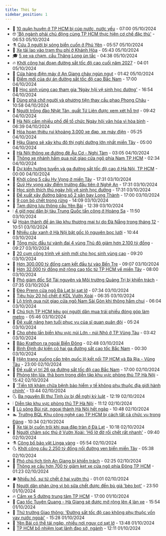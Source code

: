 ```yaml
---
title: Thời Sự
sidebar_position: 1
---
```


<!-- vnexpress-thoi-su:START -->
- 🦒 [10 quận huyện ở TP HCM bị cúp nước, nước yếu](https://vnexpress.net/10-quan-huyen-o-tp-hcm-bi-cup-nuoc-nuoc-yeu-4800573.html) - 07:00 05/10/2024
- 🤓 [&#39;Bộ ngành phải chủ động cùng TP HCM thực hiện cơ chế đặc thù&#39;](https://vnexpress.net/bo-nganh-phai-chu-dong-cung-tp-hcm-thuc-hien-co-che-dac-thu-4800570.html) - 06:53 05/10/2024
- ⚗️ [Cứu 3 người bị sóng biển cuốn ở Phú Yên](https://vnexpress.net/cuu-3-nguoi-bi-song-bien-cuon-o-phu-yen-4800550.html) - 05:57 05/10/2024
- 🌊 [Xe tải lao vào trạm thu phí ở Khánh Hòa](https://vnexpress.net/xe-tai-lao-vao-tram-thu-phi-o-khanh-hoa-4800559.html) - 05:43 05/10/2024
- 🎓 [5 xe va chạm, cầu Thăng Long ùn tắc](https://vnexpress.net/5-xe-va-cham-cau-thang-long-un-tac-4800534.html) - 04:38 05/10/2024
- 🔥 [Khởi công hai đoạn đường sắt tốc độ cao cuối năm 2027](https://vnexpress.net/khoi-cong-hai-doan-duong-sat-toc-do-cao-cuoi-nam-2027-4800513.html) - 04:01 05/10/2024
- 🦏 [Cửa hàng điện máy ở An Giang cháy ngùn ngụt](https://vnexpress.net/cua-hang-dien-may-o-an-giang-chay-ngun-ngut-4800458.html) - 01:42 05/10/2024
- 👺 [Điểm mới của dự án đường sắt tốc độ cao Bắc Nam](https://vnexpress.net/diem-moi-cua-du-an-duong-sat-toc-do-cao-bac-nam-4800418.html) - 17:00 04/10/2024
- 🧑‍🏫 [Học sinh vùng cao tham gia &#39;Ngày hội vệ sinh học đường&#39;](https://vnexpress.net/hoc-sinh-vung-cao-tham-gia-ngay-hoi-ve-sinh-hoc-duong-4800377.html) - 16:54 04/10/2024
- 🚦 [Dùng phà chở người và phương tiện thay cầu phao Phong Châu](https://vnexpress.net/dung-pha-cho-nguoi-va-phuong-tien-thay-cau-phao-phong-chau-4800353.html) - 10:58 04/10/2024
- 🎉 [Người trồng đào Nhật Tân, quất Tứ Liên được xem xét hỗ trợ](https://vnexpress.net/nguoi-trong-dao-nhat-tan-quat-tu-lien-duoc-xem-xet-ho-tro-4800277.html) - 09:42 04/10/2024
- 🦒 [Hà Nội cấm nhiều phố để tổ chức Ngày hội văn hóa vì hòa bình](https://vnexpress.net/ha-noi-cam-nhieu-pho-de-to-chuc-ngay-hoi-van-hoa-vi-hoa-binh-4800215.html) - 06:39 04/10/2024
- 🤗 [Hỏa hoạn thiêu rụi khoảng 3.000 xe đạp, xe máy điện](https://vnexpress.net/hoa-hoan-thieu-rui-khoang-3-000-xe-dap-xe-may-dien-4800216.html) - 05:25 04/10/2024
- 💼 [Hậu Giang sẽ xây khu đô thị nghỉ dưỡng lớn nhất miền Tây](https://vnexpress.net/hau-giang-se-xay-khu-do-thi-nghi-duong-lon-nhat-mien-tay-4800178.html) - 05:00 04/10/2024
- 🤩 [Hà Nội thông xe đường đê Âu Cơ - Nghi Tàm](https://vnexpress.net/ha-noi-thong-xe-duong-de-au-co-nghi-tam-4800089.html) - 03:05 04/10/2024
- 🤡 [Thông xe nhánh hầm qua nút giao cửa ngõ phía Nam TP HCM](https://vnexpress.net/thong-xe-nhanh-ham-qua-nut-giao-cua-ngo-phia-nam-tp-hcm-4800082.html) - 02:34 04/10/2024
- 💯 [Dự kiến hướng tuyến và ga đường sắt tốc độ cao ở Hà Nội, TP HCM](https://vnexpress.net/du-kien-huong-tuyen-va-ga-duong-sat-toc-do-cao-o-ha-noi-tp-hcm-4799856.html) - 00:00 04/10/2024
- 👺 [Khởi công 5 cầu Hy Vọng ở miền Tây](https://vnexpress.net/khoi-cong-5-cau-hy-vong-o-mien-tay-4799564.html) - 17:31 03/10/2024
- 🌮 [Quỹ Hy vọng xây điểm trường đầu tiên ở Nghệ An](https://vnexpress.net/quy-hy-vong-xay-diem-truong-dau-tien-o-nghe-an-4799765.html) - 17:31 03/10/2024
- 🥸 [Học sinh thích thú ngày hội vệ sinh học đường](https://vnexpress.net/hoc-sinh-thich-thu-ngay-hoi-ve-sinh-hoc-duong-4799951.html) - 17:31 03/10/2024
- 🐻 [Đề xuất xây đường băng số 2 sân bay Long Thành](https://vnexpress.net/de-xuat-xay-duong-bang-so-2-san-bay-long-thanh-4799970.html) - 17:00 03/10/2024
- 👀 [9 con bò chết trong rừng](https://vnexpress.net/9-con-bo-chet-trong-rung-4799976.html) - 14:09 03/10/2024
- 🤔 [Tạm dừng lưu thông cầu Yên Bái](https://vnexpress.net/tam-dung-luu-thong-cau-yen-bai-4799990.html) - 12:39 03/10/2024
- 🕯 [4 giờ ngư dân bị tàu Trung Quốc tấn công ở Hoàng Sa](https://vnexpress.net/4-gio-ngu-dan-bi-tau-trung-quoc-tan-cong-o-hoang-sa-4799837.html) - 11:50 03/10/2024
- 😺 [Hoàn thành đề án lập khu thương mại tự do Đà Nẵng trong tháng 12](https://vnexpress.net/hoan-thanh-de-an-lap-khu-thuong-mai-tu-do-da-nang-trong-thang-12-4799955.html) - 10:51 03/10/2024
- 🦆 [Nhiều cây xanh ở Hà Nội bật gốc lộ nguyên bọc lưới](https://vnexpress.net/nhieu-cay-xanh-o-ha-noi-bat-goc-lo-nguyen-boc-luoi-4799915.html) - 10:44 03/10/2024
- 🧰 [Tổng mức đầu tư vành đai 4 vùng Thủ đô giảm hơn 2.100 tỷ đồng](https://vnexpress.net/tong-muc-dau-tu-vanh-dai-4-vung-thu-do-giam-hon-2-100-ty-dong-4799813.html) - 09:27 03/10/2024
- 🦍 [20 cụm công trình vệ sinh mới cho học sinh vùng cao](https://vnexpress.net/20-cum-cong-trinh-ve-sinh-moi-cho-hoc-sinh-vung-cao-4799877.html) - 09:20 03/10/2024
- 🧰 [Hơn 300.000 tỷ đồng cam kết đầu tư vào Bến Tre](https://vnexpress.net/hon-300-000-ty-dong-cam-ket-dau-tu-vao-ben-tre-4799805.html) - 09:07 03/10/2024
- 💃 [Hơn 32.000 tỷ đồng mở rộng cao tốc từ TP HCM về miền Tây](https://vnexpress.net/hon-32-000-ty-dong-mo-rong-cao-toc-tu-tp-hcm-ve-mien-tay-4799836.html) - 08:00 03/10/2024
- 🧰 [Phó giám đốc Sở Tài nguyên và Môi trường Quảng Trị bị khiển trách](https://vnexpress.net/pho-giam-doc-so-tai-nguyen-va-moi-truong-quang-tri-bi-khien-trach-4799835.html) - 07:35 03/10/2024
- 🚀 [Đèo Prenn cửa ngõ Đà Lạt bị sạt lở](https://vnexpress.net/sat-lo-deo-prenn-4799850.html) - 07:34 03/10/2024
- 🎊 [Tiêu hủy 20 hổ chết ở KDL Vườn Xoài](https://vnexpress.net/tieu-huy-20-ho-chet-o-kdl-vuon-xoai-4799775.html) - 06:35 03/10/2024
- 🤭 [Lộ trình qua nút giao cửa ngõ Nam Sài Gòn khi thông hầm chui](https://vnexpress.net/lo-trinh-qua-nut-giao-cua-ngo-nam-sai-gon-khi-thong-ham-chui-4799786.html) - 06:04 03/10/2024
- 🤗 [Chủ tịch TP HCM kêu gọi người dân mua trái phiếu đóng góp làm metro](https://vnexpress.net/chu-tich-tp-hcm-keu-goi-nguoi-dan-mua-trai-phieu-dong-gop-lam-metro-4799794.html) - 05:46 03/10/2024
- 🌈 [Đề xuất nâng hạn tuổi phục vụ của sĩ quan quân đội](https://vnexpress.net/de-xuat-nang-han-tuoi-phuc-vu-cua-si-quan-quan-doi-4799696.html) - 05:24 03/10/2024
- 🦣 [Cho phép lấn biển khu vực núi Lớn - núi Nhỏ ở TP Vũng Tàu](https://vnexpress.net/cho-phep-lan-bien-khu-vuc-nui-lon-nui-nho-o-tp-vung-tau-4799692.html) - 03:42 03/10/2024
- 🎡 [Bão Krathon ra ngoài Biển Đông](https://vnexpress.net/bao-krathon-ra-ngoai-bien-dong-4799633.html) - 02:48 03/10/2024
- 🦏 [Bình Định dự kiến có hai ga đường sắt cao tốc Bắc Nam](https://vnexpress.net/binh-dinh-du-kien-co-hai-ga-duong-sat-cao-toc-bac-nam-4799570.html) - 00:30 03/10/2024
- 🎊 [Hiện trạng xuống cấp trên quốc lộ kết nối TP HCM và Bà Rịa - Vũng Tàu](https://vnexpress.net/hien-trang-xuong-cap-tren-quoc-lo-ket-noi-tp-hcm-va-ba-ria-vung-tau-4799137.html) - 23:00 02/10/2024
- 🫶 [Đề xuất vị trí 26 ga đường sắt tốc độ cao Bắc Nam](https://vnexpress.net/de-xuat-vi-tri-26-ga-duong-sat-toc-do-cao-bac-nam-4799477.html) - 17:00 02/10/2024
- 🤔 [Phóng tên lửa, thả bom trong diễn tập khu vực phòng thủ TP Hà Nội](https://vnexpress.net/phong-ten-lua-tha-bom-trong-dien-tap-khu-vuc-phong-thu-tp-ha-noi-4799547.html) - 15:42 02/10/2024
- 🤠 [&#39;Tiến tới khám chữa bệnh bảo hiểm y tế không phụ thuộc địa giới hành chính&#39;](https://vnexpress.net/tien-toi-kham-chua-benh-bao-hiem-y-te-khong-phu-thuoc-dia-gioi-hanh-chinh-4799552.html) - 13:44 02/10/2024
- 🌜 [Ba nguyên Bí thư Tỉnh ủy bị đề nghị kỷ luật](https://vnexpress.net/ba-nguyen-bi-thu-tinh-uy-bi-de-nghi-ky-luat-4799546.html) - 12:19 02/10/2024
- 🕯 [Diễn tập khu vực phòng thủ TP Hà Nội](https://vnexpress.net/dien-tap-khu-vuc-phong-thu-tp-ha-noi-4799519.html) - 11:12 02/10/2024
- 🤔 [Lũ sông Bùi rút, ngoại thành Hà Nội hết ngập](https://vnexpress.net/lu-song-bui-rut-ngoai-thanh-ha-noi-het-ngap-4799512.html) - 10:48 02/10/2024
- 🏊 [Trưởng BQL Khu công nghệ cao TP HCM bị cách tất cả chức vụ trong Đảng](https://vnexpress.net/truong-bql-khu-cong-nghe-cao-tp-hcm-bi-cach-tat-ca-chuc-vu-trong-dang-4799518.html) - 10:34 02/10/2024
- 🌮 [Xe tải bị cuốn trôi khi qua đập tràn ở Đà Lạt](https://vnexpress.net/o-to-bi-lu-cuon-4799502.html) - 10:18 02/10/2024
- 🫣 [Người chăm sóc thú ở Vườn Xoài: &#39;Hổ lờ đờ rồi chết rất nhanh&#39;](https://vnexpress.net/nguoi-cham-soc-thu-o-vuon-xoai-ho-lo-do-roi-chet-rat-nhanh-4799378.html) - 09:40 02/10/2024
- ⚗️ [Công bố bảo vật Linga vàng](https://vnexpress.net/cong-bo-bao-vat-linga-vang-4799345.html) - 05:54 02/10/2024
- 🌜 [Khởi công cầu 2.250 tỷ đồng nối đường ven biển miền Tây](https://vnexpress.net/khoi-cong-cau-2-250-ty-dong-noi-duong-ven-bien-mien-tay-4799359.html) - 05:38 02/10/2024
- 🌁 [Phó chủ tịch tỉnh An Giang bị khiển trách](https://vnexpress.net/pho-chu-tich-tinh-an-giang-bi-khien-trach-4799247.html) - 02:25 02/10/2024
- 🐲 [Thông xe cầu hơn 700 tỷ giảm kẹt xe cửa ngõ phía Đông TP HCM](https://vnexpress.net/thong-xe-cau-hon-700-ty-giam-ket-xe-cua-ngo-phia-dong-tp-hcm-4799206.html) - 01:23 02/10/2024
- ⛽️ [Nhiều hổ, sư tử chết ở hai vườn thú](https://vnexpress.net/nhieu-ho-su-tu-chet-o-hai-vuon-thu-4799111.html) - 01:01 02/10/2024
- 🗽 [Người dân phản ứng vì bò sữa chết được đền bù giá &#39;bèo bọt&#39;](https://vnexpress.net/nguoi-dan-phan-ung-vi-bo-sua-chet-duoc-den-bu-gia-beo-bot-4799087.html) - 23:50 01/10/2024
- 🔥 [Cấm xe 5 đường trung tâm TP HCM](https://vnexpress.net/cam-xe-5-duong-trung-tam-tp-hcm-4798545.html) - 17:00 01/10/2024
- 💯 [Cao tốc Tuyên Quang - Hà Giang sẽ được mở rộng lên 4 làn xe](https://vnexpress.net/cao-toc-tuyen-quang-ha-giang-se-duoc-mo-rong-len-4-lan-xe-4799146.html) - 15:54 01/10/2024
- 🦆 [Thứ trưởng Giao thông: &#39;Đường sắt tốc độ cao không phụ thuộc vốn vay nước ngoài&#39;](https://vnexpress.net/thu-truong-giao-thong-duong-sat-toc-do-cao-khong-phu-thuoc-von-vay-nuoc-ngoai-4799119.html) - 15:28 01/10/2024
- 🫣 [Yên Bái có thể tái ngập, nhiều nơi nguy cơ sạt lở](https://vnexpress.net/yen-bai-co-the-tai-ngap-nhieu-noi-nguy-co-sat-lo-4799120.html) - 13:48 01/10/2024
- 🤡 [TP HCM bổ nhiệm loạt lãnh đạo sở, ngành](https://vnexpress.net/tp-hcm-bo-nhiem-loat-lanh-dao-so-nganh-4799115.html) - 12:11 01/10/2024<!-- vnexpress-thoi-su:END -->